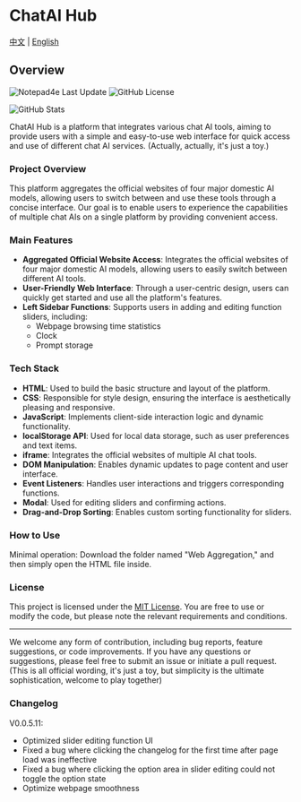 # ChatAI Hub

[中文](README.md) | [English](README_EN.md)

## Overview

![Notepad4e Last Update](https://img.shields.io/eclipse-marketplace/last-update/notepad4e)
![GitHub License](https://img.shields.io/github/license/SheldonLiu0412/ChatAI_Hub)

![GitHub Stats](https://github-readme-stats.vercel.app/api?username=SheldonLiu0412&hide_title=true)

ChatAI Hub is a platform that integrates various chat AI tools, aiming to provide users with a simple and easy-to-use web interface for quick access and use of different chat AI services. (Actually, actually, it's just a toy.)

### Project Overview

This platform aggregates the official websites of four major domestic AI models, allowing users to switch between and use these tools through a concise interface. Our goal is to enable users to experience the capabilities of multiple chat AIs on a single platform by providing convenient access.

### Main Features

- **Aggregated Official Website Access**: Integrates the official websites of four major domestic AI models, allowing users to easily switch between different AI tools.
- **User-Friendly Web Interface**: Through a user-centric design, users can quickly get started and use all the platform's features.
- **Left Sidebar Functions**: Supports users in adding and editing function sliders, including:
  - Webpage browsing time statistics
  - Clock
  - Prompt storage

### Tech Stack

- **HTML**: Used to build the basic structure and layout of the platform.
- **CSS**: Responsible for style design, ensuring the interface is aesthetically pleasing and responsive.
- **JavaScript**: Implements client-side interaction logic and dynamic functionality.
- **localStorage API**: Used for local data storage, such as user preferences and text items.
- **iframe**: Integrates the official websites of multiple AI chat tools.
- **DOM Manipulation**: Enables dynamic updates to page content and user interface.
- **Event Listeners**: Handles user interactions and triggers corresponding functions.
- **Modal**: Used for editing sliders and confirming actions.
- **Drag-and-Drop Sorting**: Enables custom sorting functionality for sliders.

### How to Use

Minimal operation:
Download the folder named "Web Aggregation," and then simply open the HTML file inside.

### License

This project is licensed under the [MIT License](LICENSE). You are free to use or modify the code, but please note the relevant requirements and conditions.

---

We welcome any form of contribution, including bug reports, feature suggestions, or code improvements. If you have any questions or suggestions, please feel free to submit an issue or initiate a pull request. (This is all official wording, it's just a toy, but simplicity is the ultimate sophistication, welcome to play together)

### Changelog
V0.0.5.11:
- Optimized slider editing function UI
- Fixed a bug where clicking the changelog for the first time after page load was ineffective
- Fixed a bug where clicking the option area in slider editing could not toggle the option state
- Optimize webpage smoothness